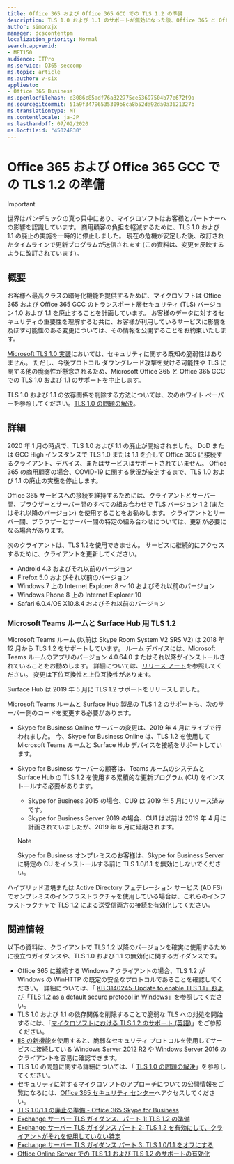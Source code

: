 ```yaml
---
title: Office 365 および Office 365 GCC での TLS 1.2 の準備
description: TLS 1.0 および 1.1 のサポートが無効になった後、Office 365 と Office 365 GCC でのすべてのクライアントとサーバー間、ブラウザーとサーバー間の組み合わせにおいて、TLS 1.2 の使用を準備する方法
author: simonxjx
manager: dcscontentpm
localization_priority: Normal
search.appverid:
- MET150
audience: ITPro
ms.service: O365-seccomp
ms.topic: article
ms.author: v-six
appliesto:
- Office 365 Business
ms.openlocfilehash: d3086c85adf76a322775ce53697504b77e672f9a
ms.sourcegitcommit: 51a9f34796535309b8ca8b52da92da0a3621327b
ms.translationtype: MT
ms.contentlocale: ja-JP
ms.lasthandoff: 07/02/2020
ms.locfileid: "45024830"
---
```

# <a name="preparing-for-tls-12-in-office-365-and-office-365-gcc"></a>Office 365 および Office 365 GCC での TLS 1.2 の準備

> [!IMPORTANT]
> 世界はパンデミックの真っ只中にあり、マイクロソフトはお客様とパートナーへの影響を認識しています。 商用顧客の負担を軽減するために、TLS 1.0 および 1.1 の廃止の実施を一時的に停止しました。 現在の危機が安定した後、改訂されたタイムラインで更新プログラムが送信されます (この資料は、変更を反映するように改訂されています)。

## <a name="summary"></a>概要

お客様へ最高クラスの暗号化機能を提供するために、マイクロソフトは Office 365 および Office 365 GCC のトランスポート層セキュリティ (TLS) バージョン 1.0 および 1.1 を廃止することを計画しています。 お客様のデータに対するセキュリティの重要性を理解すると共に、お客様が利用しているサービスに影響を及ぼす可能性のある変更については、その情報を公開することをお約束いたします。

[Microsoft TLS 1.0 実装](https://support.microsoft.com/help/3117336/schannel-implementation-of-tls-1-0-in-windows-security-status-update-n)においては、セキュリティに関する既知の脆弱性はありません。 ただし、今後プロトコル ダウングレード攻撃を受ける可能性や TLS に関する他の脆弱性が懸念されるため、Microsoft Office 365 と Office 365 GCC での TLS 1.0 および 1.1 のサポートを中止します。

TLS 1.0 および 1.1 の依存関係を削除する方法については、次のホワイト ペーパーを参照してください。[TLS 1.0 の問題の解決](https://www.microsoft.com/download/details.aspx?id=55266)。

## <a name="more-information"></a>詳細

2020 年 1 月の時点で、TLS 1.0 および 1.1 の廃止が開始されました。 DoD または GCC High インスタンスで TLS 1.0 または 1.1 を介して Office 365 に接続するクライアント、デバイス、またはサービスはサポートされていません。 Office 365 の商用顧客の場合、COVID-19 に関する状況が安定するまで、TLS 1.0 および 1.1 の廃止の実施を停止します。

Office 365 サービスへの接続を維持するためには、クライアントとサーバー間、ブラウザーとサーバー間のすべての組み合わせで TLS バージョン 1.2 (またはそれ以降のバージョン) を使用することをお勧めします。 クライアントとサーバー間、ブラウザーとサーバー間の特定の組み合わせについては、更新が必要になる場合があります。

次のクライアントは、TLS 1.2を使用できません。 サービスに継続的にアクセスするために、クライアントを更新してください。

- Android 4.3 およびそれ以前のバージョン
- Firefox 5.0 およびそれ以前のバージョン
- Windows 7 上の Internet Explorer 8 ～ 10 およびそれ以前のバージョン
- Windows Phone 8 上の Internet Explorer 10
- Safari 6.0.4/OS X10.8.4 およびそれ以前のバージョン

### <a name="tls-12-for-microsoft-teams-rooms-and-surface-hub"></a>Microsoft Teams ルームと Surface Hub 用 TLS 1.2

Microsoft Teams ルーム (以前は Skype Room System V2 SRS V2) は 2018 年 12 月から TLS 1.2 をサポートしています。 ルーム デバイスには、Microsoft Teams ルームのアプリのバージョン 4.0.64.0 またはそれ以降がインストールされていることをお勧めします。 詳細については、[リリース ノート](https://docs.microsoft.com/microsoftteams/room-systems/srs2-release-note)を参照してください。 変更は下位互換性と上位互換性があります。

Surface Hub は 2019 年 5 月に TLS 1.2 サポートをリリースしました。

Microsoft Teams ルームと Surface Hub 製品の TLS 1.2 のサポートも、次のサーバー側のコードを変更する必要があります。

- Skype for Business Online サーバーの変更は、2019 年 4 月にライブで行われました。 今、Skype for Business Online は、TLS 1.2 を使用してMicrosoft Teams ルームと Surface Hub デバイスを接続をサポートしています。
- Skype for Business サーバーの顧客は、Teams ルームのシステムと Surface Hub の TLS 1.2 を使用する累積的な更新プログラム (CU) をインストールする必要があります。

  - Skype for Business 2015 の場合、CU9 は 2019 年 5 月にリリース済みです。
  - Skype for Business Server 2019 の場合、CU1 は以前は 2019 年 4 月に計画されていましたが、2019 年 6 月に延期されます。

  > [!NOTE]
  > Skype for Business オンプレミスのお客様は、Skype for Business Server に特定の CU をインストールする前に TLS 1.0/1.1 を無効にしないでください。

ハイブリッド環境または Active Directory フェデレーション サービス (AD FS) でオンプレミスのインフラストラクチャを使用している場合は、これらのインフラストラクチャで TLS 1.2 による送受信両方の接続を有効化してください。

## <a name="references"></a>関連情報

以下の資料は、クライアントで TLS 1.2 以降のバージョンを確実に使用するために役立つガイダンスや、TLS 1.0 および 1.1 の無効化に関するガイダンスです。

- Office 365 に接続する Windows 7 クライアントの場合、TLS 1.2 が Windows の WinHTTP の既定の安全なプロトコルであることを確認してください。 詳細については、「 [KB 3140245-Update to enable TLS 1.1」および「TLS 1.2 as a default secure protocol in Windows](https://support.microsoft.com/help/3140245/update-to-enable-tls-1-1-and-tls-1-2-as-a-default-secure-protocols-in)」を参照してください。
- TLS 1.0 および 1.1 の依存関係を削除することで脆弱な TLS への対処を開始するには、「[マイクロソフトにおける TLS 1.2 のサポート (英語)](https://cloudblogs.microsoft.com/microsoftsecure/2017/06/20/tls-1-2-support-at-microsoft/)」をご参照ください。
- [IIS の新機能](https://cloudblogs.microsoft.com/microsoftsecure/2017/09/07/new-iis-functionality-to-help-identify-weak-tls-usage/)を使用すると、脆弱なセキュリティ プロトコルを使用してサービスに接続している [Windows Server 2012 R2](https://support.microsoft.com/help/4025335/windows-8-1-windows-server-2012-r2-update-kb4025335) や [Windows Server 2016](https://support.microsoft.com/help/4025334/windows-10-update-kb4025334) のクライアントを容易に確認できます。
- TLS 1.0 の問題に関する詳細については、「 [TLS 1.0 の問題の解決](https://www.microsoft.com/download/details.aspx?id=55266)」を参照してください。
- セキュリティに対するマイクロソフトのアプローチについての公開情報をご覧になるには、[Office 365 セキュリティ センター](https://www.microsoft.com/trustcenter/cloudservices/office365)へアクセスしてください。
- [TLS 1.0/1.1 の廃止の準備 - Office 365 Skype for Business](https://techcommunity.microsoft.com/t5/Skype-for-Business-Blog/Preparing-for-TLS-1-0-1-1-Deprecation-O365-Skype-for-Business/ba-p/222247)
- [Exchange サーバー TLS ガイダンス、パート 1: TLS 1.2 の準備](https://techcommunity.microsoft.com/t5/exchange-team-blog/exchange-server-tls-guidance-part-1-getting-ready-for-tls-1-2/ba-p/607649)
- [Exchange サーバー TLS ガイダンス パート 2: TLS 1.2 を有効にして、クライアントがそれを使用していない特定](https://techcommunity.microsoft.com/t5/exchange-team-blog/exchange-server-tls-guidance-part-2-enabling-tls-1-2-and/ba-p/607761)
- [Exchange サーバー TLS ガイダンス パート 3: TLS 1.0/1.1 をオフにする](https://techcommunity.microsoft.com/t5/exchange-team-blog/exchange-server-tls-guidance-part-3-turning-off-tls-1-0-1-1/ba-p/607898)
- [Office Online Server での TLS 1.1 および TLS 1.2 のサポートの有効化](https://docs.microsoft.com/officeonlineserver/enable-tls-1-1-and-tls-1-2-support-in-office-online-server)
